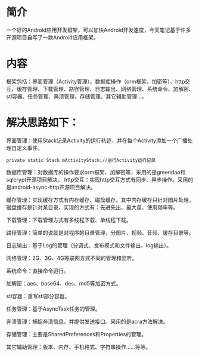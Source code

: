 # 简介

一个好的Android应用开发框架，可以加快Android开发速度，今天笔记基于许多开源项目自写了一款Android应用框架。



# 内容

框架包括：界面管理（Activity管理）、数据库操作（orm框架、加密等）、http交互、缓存管理、下载管理、路径管理、日志输出、网络管理、系统命令、加解密、stl容器、任务管理、奔溃管理、存储管理、其它辅助管理…。



# 解决思路如下：

界面管理：使用Stack记录Activity的运行轨迹，并在每个Activity添加一个广播处理自定义事件。

	private static Stack mActivityStack;//进行Activity运行记录
数据库管理：对数据库的操作要求orm框架、加解密等，采用的是greendao和sqlcrypt开源项目解决。
http交互：实现http交互方式有同步、异步操作。采用的是android-async-http开源项目解决。

缓存管理：实现缓存方式有内存缓存、磁盘缓存。其中内存缓存只针对图片处理，磁盘缓存是针对某目录，实现的方式有：先进先出、最大量、使用频率等。

下载管理：下载管理方式有多线程下载、单线程下载。

路径管理：简单的说就是对程序的目录管理，分图片、视频、音频、缓存目录等。

日志输出：基于Log的管理（分调式、发布模式和文件输出、log输出）。

网络管理：2G、3G、4G等联网方式不同的管理和监听。

系统命令：直接命令运行。

加解密：aes、base64、des、md5等加密方式。

stl容器：重写stl部分容器。

任务管理：基于AsyncTask任务的管理。

奔溃管理：捕捉奔溃信息，并提供发送接口。采用的是acra方法解决。

存储管理：主要是SharedPreferences和Properties的管理。

其它辅助管理：版本、内存、手机格式、字符串操作……等等。

